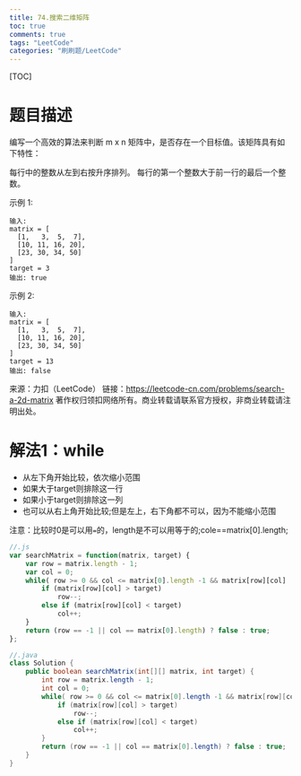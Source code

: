 ```yaml
---
title: 74.搜索二维矩阵
toc: true
comments: true
tags: "LeetCode"
categories: "刷刷题/LeetCode"
---
```


[TOC]

# 题目描述

编写一个高效的算法来判断 m x n 矩阵中，是否存在一个目标值。该矩阵具有如下特性：

每行中的整数从左到右按升序排列。
每行的第一个整数大于前一行的最后一个整数。

示例 1:
```
输入:
matrix = [
  [1,   3,  5,  7],
  [10, 11, 16, 20],
  [23, 30, 34, 50]
]
target = 3
输出: true
```
示例 2:

```
输入:
matrix = [
  [1,   3,  5,  7],
  [10, 11, 16, 20],
  [23, 30, 34, 50]
]
target = 13
输出: false
```
来源：力扣（LeetCode）
链接：https://leetcode-cn.com/problems/search-a-2d-matrix
著作权归领扣网络所有。商业转载请联系官方授权，非商业转载请注明出处。

# 解法1：while

- 从左下角开始比较，依次缩小范围
- 如果大于target则排除这一行
- 如果小于target则排除这一列
- 也可以从右上角开始比较;但是左上，右下角都不可以，因为不能缩小范围

注意：比较时0是可以用`=`的，length是不可以用等于的;cole==matrix[0].length;

```js
//.js
var searchMatrix = function(matrix, target) {
    var row = matrix.length - 1;
    var col = 0;
    while( row >= 0 && col <= matrix[0].length -1 && matrix[row][col] != target) {
        if (matrix[row][col] > target)
            row--;
        else if (matrix[row][col] < target) 
            col++; 
    }
    return (row == -1 || col == matrix[0].length) ? false : true;
};
```

```java
//.java
class Solution {
    public boolean searchMatrix(int[][] matrix, int target) {
        int row = matrix.length - 1;
        int col = 0;
        while( row >= 0 && col <= matrix[0].length -1 && matrix[row][col] != target) {
            if (matrix[row][col] > target)
                row--;
            else if (matrix[row][col] < target) 
                col++; 
        }
        return (row == -1 || col == matrix[0].length) ? false : true;
    }
}
```